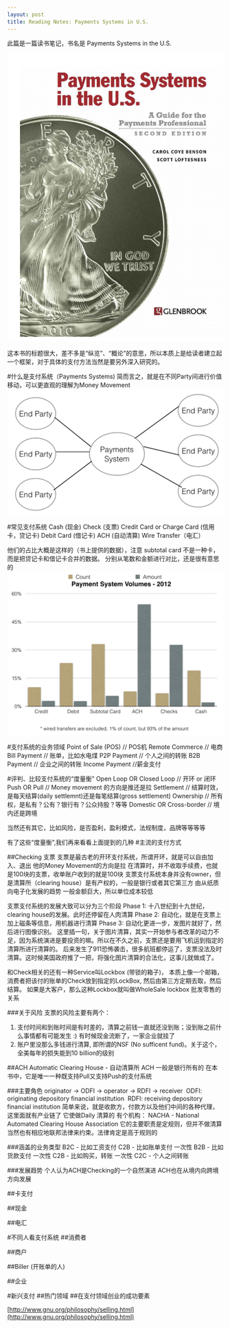 ```yaml
---
layout: post
title: Reading Notes: Payments Systems in U.S.
---
```


此篇是一篇读书笔记，书名是 Payments Systems in the U.S.

![/images/Payments-Systems-In-The-US.png](/images/Payments-Systems-In-The-US.png)

这本书的标题很大，差不多是“纵览”、“概论”的意思，所以本质上是给读者建立起一个框架，对于具体的支付方法当然是要另外深入研究的。

#什么是支付系统（Payments Systems)
简而言之，就是在不同Party间进行价值移动，可以更直观的理解为Money Movement
![/images/Def-Payments-Systems.png](/images/Def-Payments-Systems.png)

#常见支付系统
Cash (现金)
Check (支票)
Credit Card or Charge Card (信用卡，贷记卡)
Debit Card (借记卡)
ACH (自动清算)
Wire Transfer（电汇）

他们的占比大概是这样的（书上提供的数据），注意 subtotal card 不是一种卡，而是把贷记卡和借记卡合并的数据。
分别从笔数和金额进行对比，还是很有意思的
![/images/Payments-Systems-Statistics.png](/images/Payments-Systems-Statistics.png) 

#支付系统的业务领域
Point of Sale (POS) // POS机
Remote Commerce   // 电商
Bill Payment  // 账单，比如水电煤
P2P Payment   // 个人之间的转账
B2B Payment   // 企业之间的转账
Income Payment  //薪金支付

#评判、比较支付系统的“度量衡”
Open Loop OR Closed Loop // 开环 or 闭环
Push OR Pull   // Money movement 的方向是推还是拉
Settlement  // 结算时效，是每天结算(daily settlemnt)还是每笔结算(gross settlement)
Ownership // 所有权，是私有？公有？银行有？公众持股？等等
Domestic OR Cross-border // 境内还是跨境

当然还有其它，比如风险，是否盈利，盈利模式，法规制度，品牌等等等等

有了这些“度量衡”,我们再来看看上面提到的几种
#主流的支付方式

##Checking 支票
支票是最古老的开环支付系统，所谓开环，就是可以自由加入、退出
他的Money Movement的方向是拉
在清算时，并不收取手续费，也就是100块的支票，收单账户收到的就是100块
支票支付系统本身并没有owner，但是清算所（clearing house）是有产权的，一般是银行或者其它第三方
由从纸质向电子化发展的趋势
一般金额巨大，所以单位成本较低

支票支付系统的发展大致可以分为三个阶段
Phase 1: 十八世纪到十九世纪， clearing house的发展。此时还停留在人肉清算
Phase 2: 自动化，就是在支票上加上磁条等信息，用机器进行清算
Phase 3: 自动化更进一步，发图片就好了，然后进行图像识别。
这里插一句，关于图片清算，其实一开始参与者改革的动力不足，因为系统演进是要投资的嘛。所以在不久之前，支票还是要用飞机运到指定的清算所进行清算的。
后来发生了911恐怖袭击，很多航班都停运了，支票没法及时清算。这时候美国政府推了一把，将强化图片清算的合法化，这事儿就做成了。

和Check相关的还有一种Service叫Lockbox (带锁的箱子)， 本质上像一个邮箱，消费者把该付的账单的Check放到指定的LockBox, 然后由第三方定期去取，然后结算。
如果是大客户，那么这种Lockbox就叫做WholeSale lockbox
批发零售的关系

###关于风险
支票的风险主要有两个：
1. 支付时间和到账时间是有时差的，清算之前钱一直就还没到账；没到账之前什么事情都有可能发生 :) 有时候现金流断了，一家企业就挂了
2. 账户里没那么多钱进行清算, 即所谓的NSF (No sufficent fund)。关于这个，全美每年的损失能到10 billion的级别

##ACH
Automatic Clearing House - 自动清算所
ACH 一般是银行所有的
在本书中，它是唯一一种既支持Pull又支持Push的支付系统

###主要角色
originator -> ODFI -> operator -> RDFI -> receiver 
ODFI: originating depository financial institution 
RDFI: receiving depository financial institution
简单来说，就是收款方，付款方以及他们中间的各种代理，这里面就有产业链了
它使做Daily 清算的
有个机构： NACHA - National Automated Clearing House Association 它的主要职责是定规则，但并不做清算
当然也有相应地联邦法律来约束。法律肯定是高于规则的

###涵盖的业务类型
B2C - 比如工资支付
C2B - 比如账单支付
一次性 B2B - 比如货款支付
一次性 C2B - 比如购买，转账
一次性 C2C - 个人之间转账

###发展趋势
个人认为ACH是Checking的一个自然演进
ACH也在从境内向跨境方向发展

##卡支付

##现金

##电汇

#不同人看支付系统
##消费者

##商户

##Biller (开账单的人)

##企业

#新兴支付
##热门领域
##在支付领域创业的成功要素


[http://www.gnu.org/philosophy/selling.html](http://www.gnu.org/philosophy/selling.html)



